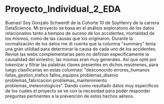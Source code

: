 # Proyecto_Individual_2_EDA

Buenas! Soy Gonzalo Schwerdt de la Cohorte 10 de SoyHenry de la carrera DataScience.
Mi proyecto se basa en el análisis exploratorio de los datos relacionados tanto a tiempos de suceso de los accidentes, mortalidad de los mismos, como de las causas que los originaron.
Durante la normalización de los datos me di cuenta que la columna "summary" tenía una gran utildiad para determinar la causa de cada uno de los accidentes. Revisé las webs complementarias pero no definian específicamente la causalidad del siniestro, las mismas eran muy generales. Asi que opté por tokenizar y filtrar las palabras claves presentes en dichos resúmenes, para luego clasificarlas en estas columnas: "desconocido	errores_humanos	fallas_gestion_trafico	fallos_equipos	problemas_disenio	problemas_fabricacion	problemas_mantenimiento	problemas_meteorologicos". Dando como resultado datos muy específicos de los cuales el proyecto se ve con la necesidad para poder responder preguntas pertinentes a la prevención de estos hechos aéreos.
